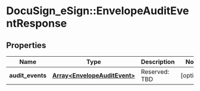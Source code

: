 # DocuSign_eSign::EnvelopeAuditEventResponse

## Properties
Name | Type | Description | Notes
------------ | ------------- | ------------- | -------------
**audit_events** | [**Array&lt;EnvelopeAuditEvent&gt;**](EnvelopeAuditEvent.md) | Reserved: TBD | [optional] 


